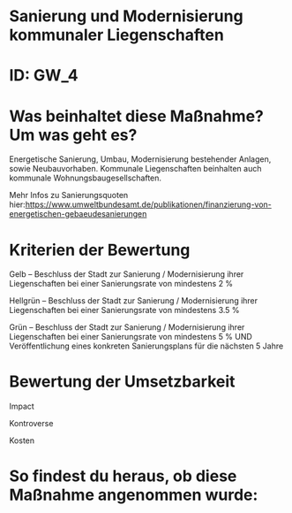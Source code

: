 # Sanierung und Modernisierung kommunaler Liegenschaften
# ID: GW_4
# Was beinhaltet diese Maßnahme? Um was geht es?

Energetische Sanierung, Umbau, Modernisierung bestehender Anlagen, sowie Neubauvorhaben. Kommunale Liegenschaften beinhalten auch kommunale Wohnungsbaugesellschaften.

Mehr Infos zu Sanierungsquoten hier:https://www.umweltbundesamt.de/publikationen/finanzierung-von-energetischen-gebaeudesanierungen

# Kriterien der Bewertung

Gelb – Beschluss der Stadt zur Sanierung / Modernisierung ihrer Liegenschaften bei einer Sanierungsrate von mindestens 2 %    

Hellgrün – Beschluss der Stadt zur Sanierung / Modernisierung ihrer Liegenschaften bei einer Sanierungsrate von mindestens 3.5 %    

Grün – Beschluss der Stadt zur Sanierung / Modernisierung ihrer Liegenschaften bei einer Sanierungsrate von mindestens 5 % UND Veröffentlichung eines konkreten Sanierungsplans für die nächsten 5 Jahre

# Bewertung der Umsetzbarkeit

Impact

Kontroverse

Kosten
# So findest du heraus, ob diese Maßnahme angenommen wurde:
